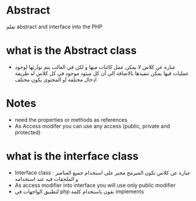 # Abstract
تعلم abstract and interface into the PHP 

# what is the Abstract class 
- عبارة عن كلاس لا يمكن عمل كائنات منها و لكن في الغالب يتم توارثها لوجود عمليات فيها يمكن تنفيذها بالاضافة الى أن كل ميثود موجود في كل كلاس له طريقة ادخال مختلفة او المحتوي يكون مختلف    

# Notes
- need the properties or methods as references
- As Access modifer you can use any access (public, private and protected)

# what is the interface class 
* Interface class :  عبارة عن كلاس تكون المبرمج مجبر على استخدام جميع العناصر و الملحقات فيه عند استخدامه
* As access modifier into interface you will use only public modifier 
* لتطبيق الواجهات في php نقون باستخدام كلمة implements

